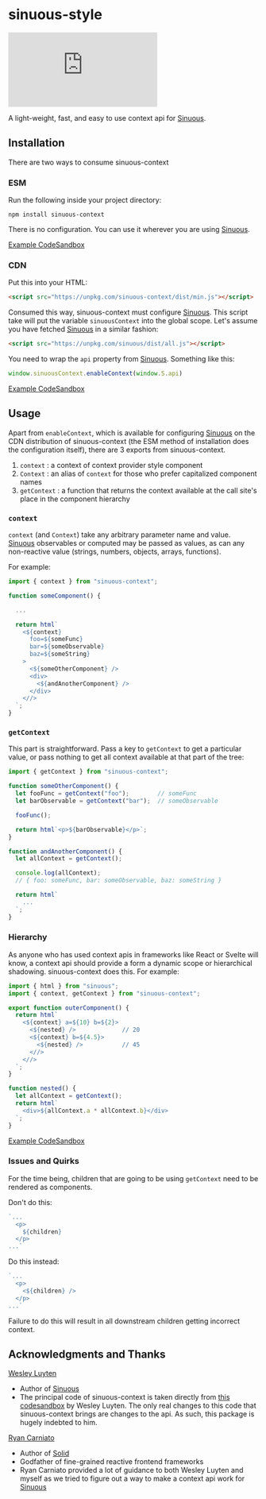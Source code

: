 # sinuous-style

![Badge size](https://img.badgesize.io/https://unpkg.com/sinuous-context/dist/min.js?v=1&compression=gzip&label=gzip&style=flat-square)

A light-weight, fast, and easy to use context api for [Sinuous](https://github.com/luwes/sinuous).

## Installation

There are two ways to consume sinuous-context

### ESM

Run the following inside your project directory:

`npm install sinuous-context`

There is no configuration. You can use it wherever you are using [Sinuous](https://github.com/luwes/sinuous).

[Example CodeSandbox](https://codesandbox.io/s/sinuous-context-esm-t3swm)

### CDN

Put this into your HTML:

```html
<script src="https://unpkg.com/sinuous-context/dist/min.js"></script>
```

Consumed this way, sinuous-context must configure [Sinuous](https://github.com/luwes/sinuous). This script take will put the variable `sinuousContext` into the global scope. Let's assume you have fetched [Sinuous](https://github.com/luwes/sinuous) in a similar fashion:

```html
<script src="https://unpkg.com/sinuous/dist/all.js"></script>
```

You need to wrap the `api` property from [Sinuous](https://github.com/luwes/sinuous). Something like this:

```js
window.sinuousContext.enableContext(window.S.api)
```

[Example CodeSandbox](https://codesandbox.io/s/sinuous-context-cdn-lupwk)

## Usage

Apart from `enableContext`, which is available for configuring [Sinuous](https://github.com/luwes/sinuous) on the CDN distribution of sinuous-context (the ESM method of installation does the configuration itself), there are 3 exports from sinuous-context.

1. `context` : a context of context provider style component
2. `Context` : an alias of `context` for those who prefer capitalized component names
3. `getContext` : a function that returns the context available at the call site's place in the component hierarchy

### `context`

`context` (and `Context`) take any arbitrary parameter name and value. [Sinuous](https://github.com/luwes/sinuous) observables or computed may be passed as values, as can any non-reactive value (strings, numbers, objects, arrays, functions).

For example:

```js
import { context } from "sinuous-context";

function someComponent() {

  ...

  return html`
    <${context}
      foo=${someFunc}
      bar=${someObservable}
      baz=${someString}
    >
      <${someOtherComponent} />
      <div>
        <${andAnotherComponent} />
      </div>
    <//>
  `;
}
```

### `getContext`

This part is straightforward. Pass a key to `getContext` to get a particular value, or pass nothing to get all context available at that part of the tree:

```js
import { getContext } from "sinuous-context";

function someOtherComponent() {
  let fooFunc = getContext("foo");        // someFunc
  let barObservable = getContext("bar");  // someObservable

  fooFunc();

  return html`<p>${barObservable}</p>`;
}

function andAnotherComponent() {
  let allContext = getContext();

  console.log(allContext);
  // { foo: someFunc, bar: someObservable, baz: someString }

  return html`
    ...
  `;
}
```

### Hierarchy

As anyone who has used context apis in frameworks like React or Svelte will know, a context api should provide a form a dynamic scope or hierarchical shadowing. sinuous-context does this. For example:

```js
import { html } from "sinuous";
import { context, getContext } from "sinuous-context";

export function outerComponent() {
  return html`
    <${context} a=${10} b=${2}>
      <${nested} />             // 20
      <${context} b=${4.5}>
        <${nested} />           // 45
      <//>
    <//>
  `;
}

function nested() {
  let allContext = getContext();
  return html`
    <div>${allContext.a * allContext.b}</div>
  `;
}
```

[Example CodeSandbox](https://codesandbox.io/s/sinuous-context-simple-example-wj363)

### Issues and Quirks

For the time being, children that are going to be using `getContext` need to be rendered as components.

Don't do this:
```js
`...
  <p>
    ${children}
  </p>
...`
```

Do this instead:
```js
`...
  <p>
    <${children} />
  </p>
...`
```

Failure to do this will result in all downstream children getting incorrect context.


## Acknowledgments and Thanks

[Wesley Luyten](https://github.com/luwes) 

- Author of [Sinuous](https://github.com/luwes/sinuous)
- The principal code of sinuous-context is taken directly from [this codesandbox](https://codesandbox.io/s/sinuous-context-6vz16) by Wesley Luyten. The only real changes to this code that sinuous-context brings are changes to the api. As such, this package is hugely indebted to him. 

[Ryan Carniato](https://github.com/ryansolid)

- Author of [Solid](https://github.com/ryansolid/solid)
- Godfather of fine-grained reactive frontend frameworks
- Ryan Carniato provided a lot of guidance to both Wesley Luyten and myself as we tried to figure out a way to make a context api work for [Sinuous](https://github.com/luwes/sinuous)